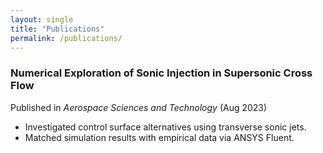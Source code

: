 ```yaml
---
layout: single
title: "Publications"
permalink: /publications/
---
```


### **Numerical Exploration of Sonic Injection in Supersonic Cross Flow**  
Published in *Aerospace Sciences and Technology* (Aug 2023)  
- Investigated control surface alternatives using transverse sonic jets.
- Matched simulation results with empirical data via ANSYS Fluent.

